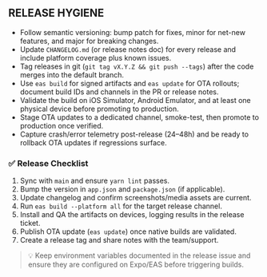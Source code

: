 ## RELEASE HYGIENE

- Follow semantic versioning: bump patch for fixes, minor for net-new features, and major for breaking changes.
- Update `CHANGELOG.md` (or release notes doc) for every release and include platform coverage plus known issues.
- Tag releases in git (`git tag vX.Y.Z && git push --tags`) after the code merges into the default branch.
- Use `eas build` for signed artifacts and `eas update` for OTA rollouts; document build IDs and channels in the PR or release notes.
- Validate the build on iOS Simulator, Android Emulator, and at least one physical device before promoting to production.
- Stage OTA updates to a dedicated channel, smoke-test, then promote to production once verified.
- Capture crash/error telemetry post-release (24–48h) and be ready to rollback OTA updates if regressions surface.

### ✅ Release Checklist

1. Sync with `main` and ensure `yarn lint` passes.
2. Bump the version in `app.json` and `package.json` (if applicable).
3. Update changelog and confirm screenshots/media assets are current.
4. Run `eas build --platform all` for the target release channel.
5. Install and QA the artifacts on devices, logging results in the release ticket.
6. Publish OTA update (`eas update`) once native builds are validated.
7. Create a release tag and share notes with the team/support.

> 💡 Keep environment variables documented in the release issue and ensure they are configured on Expo/EAS before triggering builds.

